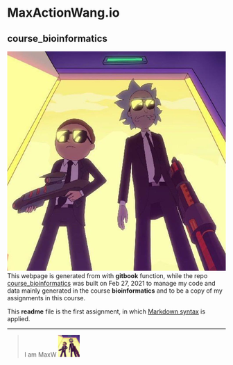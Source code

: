 # MaxActionWang.io
## course_bioinformatics
![](https://github.com/MaxActionWang/MaxActionWang.io/blob/main/RnM.jpg)
This webpage is generated from with **gitbook** function, while the repo [course_bioinformatics](https://github.com/MaxActionWang/course_bioinformatics/) was built on Feb 27, 2021 to manage my code and data mainly generated in the course **bioinformatics** and to be a copy of my assignments in this course.

This **readme** file is the first assignment, in which [Markdown syntax](https://github.com/adam-p/markdown-here/wiki/Markdown-Cheatsheet "Markdown refernce") is applied.

***
> I am MaxW <img width=50 src=https://github.com/MaxActionWang/MaxActionWang.io/blob/main/RnM.jpg>
